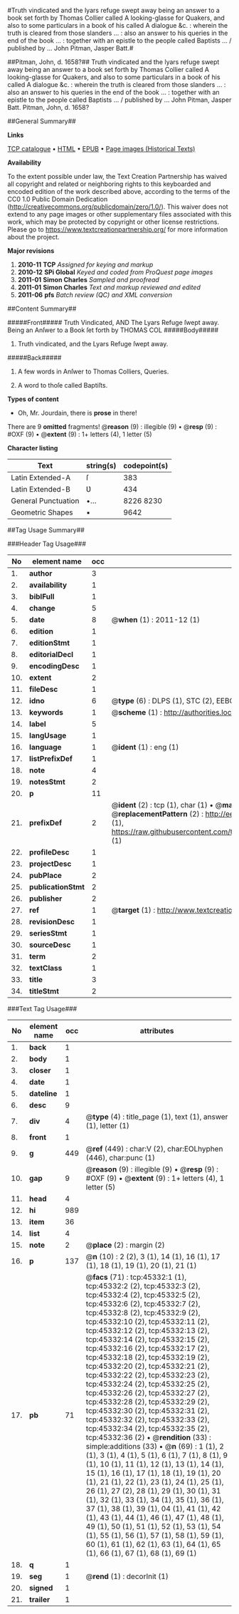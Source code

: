 #Truth vindicated and the lyars refuge swept away being an answer to a book set forth by Thomas Collier called A looking-glasse for Quakers, and also to some particulars in a book of his called A dialogue &c. : wherein the truth is cleared from those slanders ... : also an answer to his queries in the end of the book ... : together with an epistle to the people called Baptists ... / published by ... John Pitman, Jasper Batt.#

##Pitman, John, d. 1658?##
Truth vindicated and the lyars refuge swept away being an answer to a book set forth by Thomas Collier called A looking-glasse for Quakers, and also to some particulars in a book of his called A dialogue &c. : wherein the truth is cleared from those slanders ... : also an answer to his queries in the end of the book ... : together with an epistle to the people called Baptists ... / published by ... John Pitman, Jasper Batt.
Pitman, John, d. 1658?

##General Summary##

**Links**

[TCP catalogue](http://www.ota.ox.ac.uk/tcp/)  • 
[HTML](http://tei.it.ox.ac.uk/tcp/Texts-HTML/free/A54/A54931.html)  • 
[EPUB](http://tei.it.ox.ac.uk/tcp/Texts-EPUB/free/A54/A54931.epub) • 
[Page images (Historical Texts)](https://historicaltexts.jisc.ac.uk/eebo-10594916e)

**Availability**

To the extent possible under law, the Text Creation Partnership has waived all copyright and related or neighboring rights to this keyboarded and encoded edition of the work described above, according to the terms of the CC0 1.0 Public Domain Dedication (http://creativecommons.org/publicdomain/zero/1.0/). This waiver does not extend to any page images or other supplementary files associated with this work, which may be protected by copyright or other license restrictions. Please go to https://www.textcreationpartnership.org/ for more information about the project.

**Major revisions**

1. __2010-11__ __TCP__ *Assigned for keying and markup*
1. __2010-12__ __SPi Global__ *Keyed and coded from ProQuest page images*
1. __2011-01__ __Simon Charles__ *Sampled and proofread*
1. __2011-01__ __Simon Charles__ *Text and markup reviewed and edited*
1. __2011-06__ __pfs__ *Batch review (QC) and XML conversion*

##Content Summary##

#####Front#####
Truth Vindicated, AND The Lyars Refuge ſwept away. Being an Anſwer to a Book ſet forth by THOMAS COL
#####Body#####

1. Truth vindicated, and the Lyars Refuge ſwept away.

#####Back#####

1. A few words in Anſwer to Thomas Colliers, Queries.

1. A word to thoſe called Baptiſts.

**Types of content**

  * Oh, Mr. Jourdain, there is **prose** in there!

There are 9 **omitted** fragments! 
 @__reason__ (9) : illegible (9)  •  @__resp__ (9) : #OXF (9)  •  @__extent__ (9) : 1+ letters (4), 1 letter (5)

**Character listing**


|Text|string(s)|codepoint(s)|
|---|---|---|
|Latin Extended-A|ſ|383|
|Latin Extended-B|Ʋ|434|
|General Punctuation|•…|8226 8230|
|Geometric Shapes|▪|9642|

##Tag Usage Summary##

###Header Tag Usage###

|No|element name|occ|attributes|
|---|---|---|---|
|1.|__author__|3||
|2.|__availability__|1||
|3.|__biblFull__|1||
|4.|__change__|5||
|5.|__date__|8| @__when__ (1) : 2011-12 (1)|
|6.|__edition__|1||
|7.|__editionStmt__|1||
|8.|__editorialDecl__|1||
|9.|__encodingDesc__|1||
|10.|__extent__|2||
|11.|__fileDesc__|1||
|12.|__idno__|6| @__type__ (6) : DLPS (1), STC (2), EEBO-CITATION (1), OCLC (1), VID (1)|
|13.|__keywords__|1| @__scheme__ (1) : http://authorities.loc.gov/ (1)|
|14.|__label__|5||
|15.|__langUsage__|1||
|16.|__language__|1| @__ident__ (1) : eng (1)|
|17.|__listPrefixDef__|1||
|18.|__note__|4||
|19.|__notesStmt__|2||
|20.|__p__|11||
|21.|__prefixDef__|2| @__ident__ (2) : tcp (1), char (1)  •  @__matchPattern__ (2) : ([0-9\-]+):([0-9IVX]+) (1), (.+) (1)  •  @__replacementPattern__ (2) : http://eebo.chadwyck.com/downloadtiff?vid=$1&page=$2 (1), https://raw.githubusercontent.com/textcreationpartnership/Texts/master/tcpchars.xml#$1 (1)|
|22.|__profileDesc__|1||
|23.|__projectDesc__|1||
|24.|__pubPlace__|2||
|25.|__publicationStmt__|2||
|26.|__publisher__|2||
|27.|__ref__|1| @__target__ (1) : http://www.textcreationpartnership.org/docs/. (1)|
|28.|__revisionDesc__|1||
|29.|__seriesStmt__|1||
|30.|__sourceDesc__|1||
|31.|__term__|2||
|32.|__textClass__|1||
|33.|__title__|3||
|34.|__titleStmt__|2||


###Text Tag Usage###

|No|element name|occ|attributes|
|---|---|---|---|
|1.|__back__|1||
|2.|__body__|1||
|3.|__closer__|1||
|4.|__date__|1||
|5.|__dateline__|1||
|6.|__desc__|9||
|7.|__div__|4| @__type__ (4) : title_page (1), text (1), answer (1), letter (1)|
|8.|__front__|1||
|9.|__g__|449| @__ref__ (449) : char:V (2), char:EOLhyphen (446), char:punc (1)|
|10.|__gap__|9| @__reason__ (9) : illegible (9)  •  @__resp__ (9) : #OXF (9)  •  @__extent__ (9) : 1+ letters (4), 1 letter (5)|
|11.|__head__|4||
|12.|__hi__|989||
|13.|__item__|36||
|14.|__list__|4||
|15.|__note__|2| @__place__ (2) : margin (2)|
|16.|__p__|137| @__n__ (10) : 2 (2), 3 (1), 14 (1), 16 (1), 17 (1), 18 (1), 19 (1), 20 (1), 21 (1)|
|17.|__pb__|71| @__facs__ (71) : tcp:45332:1 (1), tcp:45332:2 (2), tcp:45332:3 (2), tcp:45332:4 (2), tcp:45332:5 (2), tcp:45332:6 (2), tcp:45332:7 (2), tcp:45332:8 (2), tcp:45332:9 (2), tcp:45332:10 (2), tcp:45332:11 (2), tcp:45332:12 (2), tcp:45332:13 (2), tcp:45332:14 (2), tcp:45332:15 (2), tcp:45332:16 (2), tcp:45332:17 (2), tcp:45332:18 (2), tcp:45332:19 (2), tcp:45332:20 (2), tcp:45332:21 (2), tcp:45332:22 (2), tcp:45332:23 (2), tcp:45332:24 (2), tcp:45332:25 (2), tcp:45332:26 (2), tcp:45332:27 (2), tcp:45332:28 (2), tcp:45332:29 (2), tcp:45332:30 (2), tcp:45332:31 (2), tcp:45332:32 (2), tcp:45332:33 (2), tcp:45332:34 (2), tcp:45332:35 (2), tcp:45332:36 (2)  •  @__rendition__ (33) : simple:additions (33)  •  @__n__ (69) : 1 (1), 2 (1), 3 (1), 4 (1), 5 (1), 6 (1), 7 (1), 8 (1), 9 (1), 10 (1), 11 (1), 12 (1), 13 (1), 14 (1), 15 (1), 16 (1), 17 (1), 18 (1), 19 (1), 20 (1), 21 (1), 22 (1), 23 (1), 24 (1), 25 (1), 26 (1), 27 (2), 28 (1), 29 (1), 30 (1), 31 (1), 32 (1), 33 (1), 34 (1), 35 (1), 36 (1), 37 (1), 38 (1), 39 (1), 04 (1), 41 (1), 42 (1), 43 (1), 44 (1), 46 (1), 47 (1), 48 (1), 49 (1), 50 (1), 51 (1), 52 (1), 53 (1), 54 (1), 55 (1), 56 (1), 57 (1), 58 (1), 59 (1), 60 (1), 61 (1), 62 (1), 63 (1), 64 (1), 65 (1), 66 (1), 67 (1), 68 (1), 69 (1)|
|18.|__q__|1||
|19.|__seg__|1| @__rend__ (1) : decorInit (1)|
|20.|__signed__|1||
|21.|__trailer__|1||
